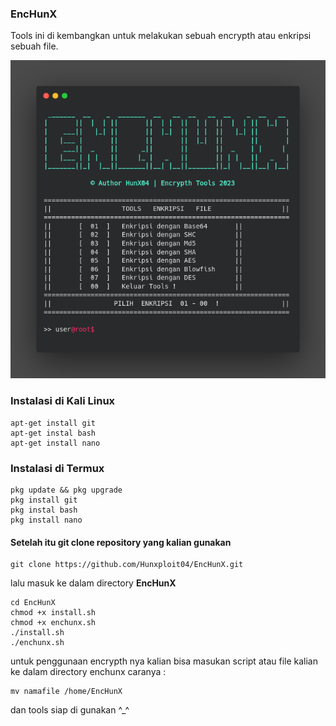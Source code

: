 ### EncHunX
Tools ini di kembangkan untuk melakukan sebuah encrypth atau enkripsi sebuah file. 

<img src="https://github.com/Hunxploit04/EncHunX/blob/main/enchun.png">

### Instalasi di Kali Linux
```
apt-get install git
apt-get instal bash
apt-get install nano 
```
### Instalasi di Termux
```
pkg update && pkg upgrade
pkg install git
pkg instal bash
pkg install nano 
```

#### Setelah itu git clone repository yang kalian gunakan
```
git clone https://github.com/Hunxploit04/EncHunX.git
```

lalu masuk ke dalam directory **EncHunX**
```
cd EncHunX
chmod +x install.sh 
chmod +x enchunx.sh
./install.sh
./enchunx.sh
```
untuk penggunaan encrypth nya kalian bisa masukan script atau file kalian ke dalam directory enchunx caranya :
```
mv namafile /home/EncHunX 
```

dan tools siap di gunakan ^_^
